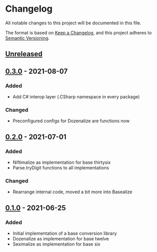 # Changelog
All notable changes to this project will be documented in this file.

The format is based on [Keep a Changelog](https://keepachangelog.com/en/1.0.0/),
and this project adheres to [Semantic Versioning](https://semver.org/spec/v2.0.0.html).

## [Unreleased]

## [0.3.0] - 2021-08-07
### Added
- Add C# interop layer (.CSharp namespace in every package)

### Changed
- Preconfigured configs for Dozenalize are functions now

## [0.2.0] - 2021-07-01
### Added
- Niftimalize as implementation for base thirtysix
- Parse.tryDigit functions to all implementations

### Changed
- Rearrange internal code, moved a bit more into Basealize

## [0.1.0] - 2021-06-25
### Added
- Initial implementation of a base conversion library
- Dozenalize as implementation for base twelve
- Seximalize as implementation for base six

[Unreleased]: https://github.com/NicoVIII/Basealize/compare/v0.3.0...HEAD
[0.3.0]: https://github.com/NicoVIII/Basealize/compare/v0.2.0..v0.3.0
[0.2.0]: https://github.com/NicoVIII/Basealize/compare/v0.1.0..v0.2.0
[0.1.0]: https://github.com/NicoVIII/Basealize/releases/v0.1.0
